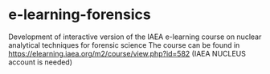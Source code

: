 # e-learning-forensics
Development of interactive version of the IAEA e-learning course on nuclear analytical techniques for forensic science
The course can be found in https://elearning.iaea.org/m2/course/view.php?id=582 (IAEA NUCLEUS account is needed)
